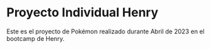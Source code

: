 # Proyecto Individual Henry
 Este es el proyecto de Pokémon realizado durante Abril de 2023 en el bootcamp de Henry.
